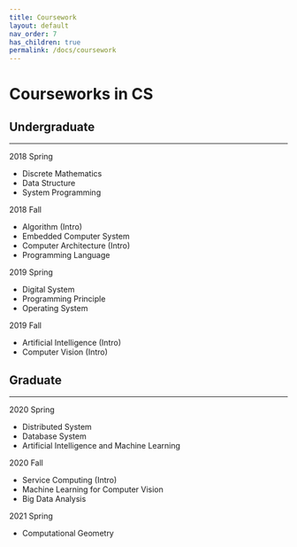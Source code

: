```yaml
---
title: Coursework
layout: default
nav_order: 7
has_children: true
permalink: /docs/coursework
---
```


# Courseworks in CS

## Undergraduate
---
2018 Spring
* Discrete Mathematics
* Data Structure
* System Programming

2018 Fall
* Algorithm (Intro)
* Embedded Computer System
* Computer Architecture (Intro)
* Programming Language

2019 Spring

* Digital System
* Programming Principle
* Operating System

2019 Fall

* Artificial Intelligence (Intro)
* Computer Vision (Intro)

## Graduate
---
2020 Spring
* Distributed System
* Database System
* Artificial Intelligence and Machine Learning

2020 Fall
* Service Computing (Intro)
* Machine Learning for Computer Vision
* Big Data Analysis

2021 Spring
* Computational Geometry